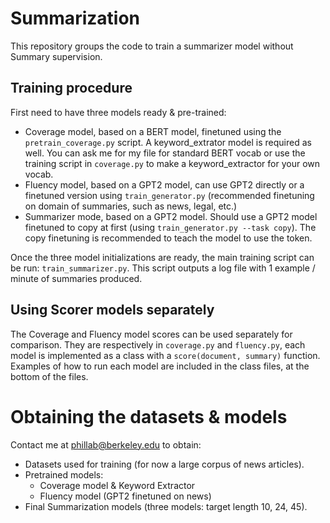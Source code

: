 # Summarization

This repository groups the code to train a summarizer model without Summary supervision.

## Training procedure

First need to have three models ready & pre-trained:
 - Coverage model, based on a BERT model, finetuned using the `pretrain_coverage.py` script. A keyword_extrator model is required as well. You can ask me for my file for standard BERT vocab or use the training script in `coverage.py` to make a keyword_extractor for your own vocab.
 - Fluency model, based on a GPT2 model, can use GPT2 directly or a finetuned version using `train_generator.py` (recommended finetuning on domain of summaries, such as news, legal, etc.)
 - Summarizer mode,  based on a GPT2 model. Should use a GPT2 model finetuned to copy at first (using `train_generator.py --task copy`). The copy finetuning is recommended to teach the model to use the <END> token.

Once the three model initializations are ready, the main training script can be run: `train_summarizer.py`. This script outputs a log file with 1 example / minute of summaries produced.
 
## Using Scorer models separately

The Coverage and Fluency model scores can be used separately for comparison. They are respectively in `coverage.py` and `fluency.py`, each model is implemented as a class with a `score(document, summary)` function.
Examples of how to run each model are included in the class files, at the bottom of the files.

# Obtaining the datasets & models

Contact me at phillab@berkeley.edu to obtain:
- Datasets used for training (for now a large corpus of news articles).
- Pretrained models:
   - Coverage model & Keyword Extractor
   - Fluency model (GPT2 finetuned on news)
- Final Summarization models (three models: target length 10, 24, 45).
